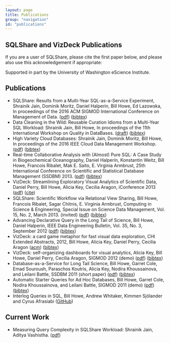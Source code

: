 ```yaml
---
layout: page
title: Publications
group: "navigation"
id: "publications"
---
```



## SQLShare and VizDeck Publications
If you are a user of SQLShare, please cite the first paper below, and please also use this acknowledgement if appropriate:

Supported in part by the University of Washington eScience Institute.

## Publications
* SQLShare: Results from a Multi-Year SQL-as-a-Service Experiment, Shrainik Jain, Dominik Moritz, Daniel Halperin, Bill Howe, Ed Lazowska, In proceedings of the 2016 ACM SIGMOD International Conference on Management of Data. ([pdf](https://uwescience.github.io/sqlshare/pdfs/sqlshare_shrainik.pdf)) ([bibtex](https://www.dropbox.com/s/439z6x731o2pzz7/self-bibtex.txt?dl=0))
* Data Cleaning in the Wild: Reusable Curation Idioms from a Multi-Year SQL Workload: Shrainik Jain, Bill Howe, In proceedings of the 11th International Workshop on Quality in DataBases. ([draft](http://homes.cs.washington.edu/~shrainik/papers/QDB2016-datacleaning.pdf)) ([bibtex](https://www.dropbox.com/s/h9m2uyhmfqegkcf/self.txt?dl=0))
* High Variety Cloud Databases: Shrainik Jain, Dominik Moritz, Bill Howe, In proceedings of the 2016 IEEE Cloud Data Management Workshop. ([pdf](https://uwescience.github.io/sqlshare/pdfs/ICDE16_research_5.pdf)) ([bibtex](https://www.dropbox.com/s/mojjdjwhc0tz06k/self-bibtex.txt?dl=0))
* Real-time Collaborative Analysis with (Almost) Pure SQL: A Case Study in Biogeochemical Oceanography, Daniel Halperin, Konstantin Weitz, Bill Howe, Francois Ribalet, Mak E. Saito, E. Virginia Armbrust, 25th International Conference on Scientific and Statistical Database Management (SSDBM) 2013. ([pdf](http://r.halper.in/paper/ssdbm_geomics_case_study)) ([bibtex](https://uwescience.github.io/sqlshare/real_time_colab_cite.txt))
* VizDeck: Streamlining Exploratory Visual Analytics of Scientific Data, Daniel Perry, Bill Howe, Alicia Key, Cecilia Aragon, iConference 2013 ([pdf](https://www.ideals.illinois.edu/bitstream/handle/2142/36044/206.pdf)) ([cite](http://hdl.handle.net/2142/36044))
* SQLShare: Scientiﬁc Workﬂow via Relational View Sharing, Bill Howe, Francois Ribalet, Sagar Chitnis, E. Virginia Armbrust, Computing in Science & Engineering, Special Issue on Science Data Management, Vol. 15, No. 2, March 2013. (invited) ([pdf](http://escience.washington.edu/sites/default/files/howe_sqlshare_cise_2013.pdf)) ([bibtex](https://uwescience.github.io/sqlshare/scientific_w_v_rel_v_sharing.txt))
* Advancing Declarative Query in the Long Tail of Science, Bill Howe, Daniel Halperin, IEEE Data Engineering Bulletin, Vol. 35, No. 3, September 2012  ([pdf](http://sites.computer.org/debull/A12sept/tail.pdf)) ([bibtex](http://dblp.uni-trier.de/rec/bibtex/journals/debu/HoweH12))
* VizDeck: a card game metaphor for fast visual data exploration,  CHI Extended Abstracts,  2012, Bill Howe, Alicia Key, Daniel Perry, Cecilia Aragon ([acm](http://dl.acm.org/citation.cfm?id=2223690&dl=ACM&coll=DL&CFID=484541869&CFTOKEN=27200859)) ([bibtex](http://dblp.uni-trier.de/rec/bibtex/conf/sigmod/KeyHPA12))
* VizDeck: self-organizing dashboards for visual analytics, Alicia Key, Bill Howe, Daniel Perry, Cecilia Aragon, SIGMOD 2012 (demo) ([pdf](https://faculty.washington.edu/aragon/classes/hcde511/w12/readings/sigmod_2012.pdf)) ([bibtex](http://dblp.uni-trier.de/rec/bibtex/journals/debu/HoweH12))
* Database-as-a-Service for Long Tail Science, Bill Howe, Garret Cole, Emad Souroush, Paraschos Koutris, Alicia Key, Nodira Khoussainova, and Leilani Battle, SSDBM 2011 (short paper)  ([pdf](http://escience.washington.edu/sites/default/files/sqlshare_ssdbm2011.pdf)) ([bibtex](http://www.cs.washington.edu/homes/billhowe/bib/howe_ssdbm2011.bib))
* Automatic Starter Queries for Ad Hoc Databases, Bill Howe, Garret Cole, Nodira Khoussainova, and Leilani Battle, SIGMOD 2011 (demo) ([pdf](http://homes.cs.washington.edu/~billhowe/pubs/howe_starterqueries.pdf)) ([bibtex](http://www.cs.washington.edu/homes/billhowe/bib/howe_sigmod2011.bib))
* Interlog Queries in SQL, Bill Howe, Andrew Whitaker, Kimmen Sjölander and Cyrus Afrasiabi ([GitHub](https://github.com/uwescience/sqlshare/wiki/Interolog-queries-in-sql))

## Current Work
* Measuring Query Complexity in SQLShare Workload: Shrainik Jain, Aditya Vashistha. ([pdf](https://uwescience.github.io/sqlshare/pdfs/Jain-Vashistha.pdf))
